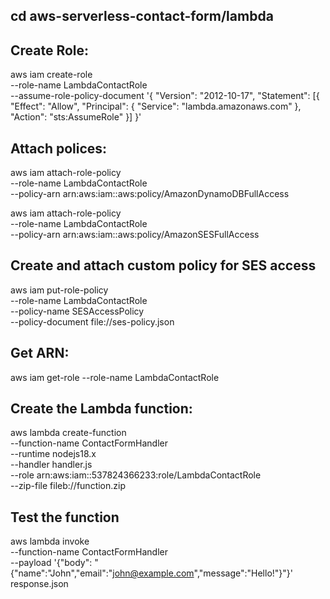 ## cd aws-serverless-contact-form/lambda

## Create Role:

aws iam create-role \
  --role-name LambdaContactRole \
  --assume-role-policy-document '{
    "Version": "2012-10-17",
    "Statement": [{
      "Effect": "Allow",
      "Principal": { "Service": "lambda.amazonaws.com" },
      "Action": "sts:AssumeRole"
    }]
  }'

## Attach polices:

  aws iam attach-role-policy \
  --role-name LambdaContactRole \
  --policy-arn arn:aws:iam::aws:policy/AmazonDynamoDBFullAccess

aws iam attach-role-policy \
  --role-name LambdaContactRole \
  --policy-arn arn:aws:iam::aws:policy/AmazonSESFullAccess

 ## Create and attach custom policy for SES access

  aws iam put-role-policy \
  --role-name LambdaContactRole \
  --policy-name SESAccessPolicy \
  --policy-document file://ses-policy.json

## Get ARN:

  aws iam get-role --role-name LambdaContactRole

## Create the Lambda function:

  aws lambda create-function \
  --function-name ContactFormHandler \
  --runtime nodejs18.x \
  --handler handler.js \
  --role arn:aws:iam::537824366233:role/LambdaContactRole \
  --zip-file fileb://function.zip

## Test the function

aws lambda invoke \
  --function-name ContactFormHandler \
  --payload '{"body": "{\"name\":\"John\",\"email\":\"john@example.com\",\"message\":\"Hello!\"}"}' \
  response.json

  